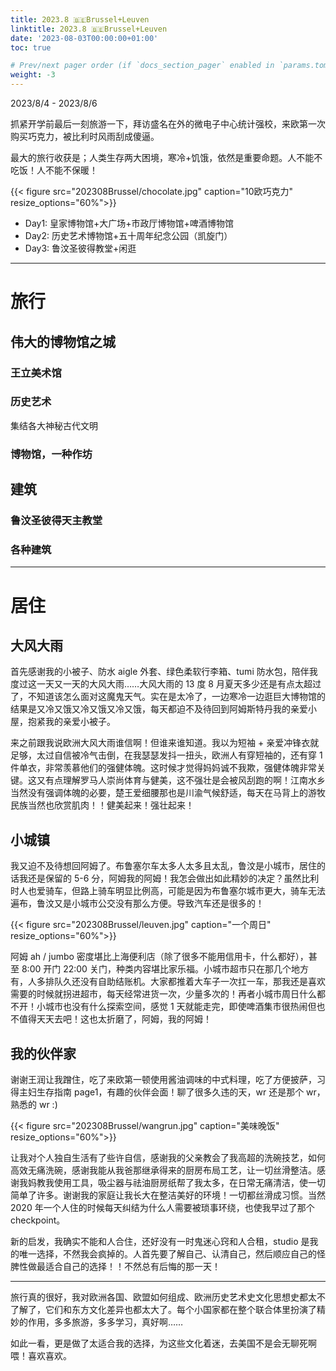 ```yaml
---
title: 2023.8 🇧🇪Brussel+Leuven
linktitle: 2023.8 🇧🇪Brussel+Leuven
date: '2023-08-03T00:00:00+01:00'
toc: true

# Prev/next pager order (if `docs_section_pager` enabled in `params.toml`)
weight: -3
---
```


2023/8/4 - 2023/8/6

抓紧开学前最后一刻旅游一下，拜访盛名在外的微电子中心统计强校，来欧第一次购买巧克力，被比利时风雨刮成傻逼。

最大的旅行收获是；人类生存两大困境，寒冷+饥饿，依然是重要命题。人不能不吃饭！人不能不保暖！

{{< figure src="202308Brussel/chocolate.jpg" caption="10欧巧克力" resize_options="60%">}}

* Day1: 皇家博物馆+大广场+市政厅博物馆+啤酒博物馆
* Day2: 历史艺术博物馆+五十周年纪念公园（凯旋门）
* Day3: 鲁汶圣彼得教堂+闲逛

---

# 旅行

## 伟大的博物馆之城

### 王立美术馆

### 历史艺术

集结各大神秘古代文明

### 博物馆，一种作坊

## 建筑

### 鲁汶圣彼得天主教堂

### 各种建筑 

---

# 居住

## 大风大雨

首先感谢我的小被子、防水 aigle 外套、绿色柔软行李箱、tumi 防水包，陪伴我度过这一天又一天的大风大雨……大风大雨的 13 度 8 月夏天多少还是有点太超过了，不知道该怎么面对这魔鬼天气。实在是太冷了，一边寒冷一边逛巨大博物馆的结果是又冷又饿又冷又饿又冷又饿，每天都迫不及待回到阿姆斯特丹我的亲爱小屋，抱紧我的亲爱小被子。

来之前跟我说欧洲大风大雨谁信啊！但谁来谁知道。我以为短袖 + 亲爱冲锋衣就足够，太过自信被冷气击倒，在我瑟瑟发抖一扭头，欧洲人有穿短袖的，还有穿 1 件单衣，非常羡慕他们的强健体魄。这时候才觉得妈妈诚不我欺，强健体魄非常关键。这又有点理解罗马人崇尚体育与健美，这不强壮是会被风刮跑的啊！江南水乡当然没有强调体魄的必要，楚王爱细腰那也是川渝气候舒适，每天在马背上的游牧民族当然也欣赏肌肉！！健美起来！强壮起来！

## 小城镇

我又迫不及待想回阿姆了。布鲁塞尔车太多人太多且太乱，鲁汶是小城市，居住的话我还是保留的 5-6 分，阿姆我的阿姆！我怎会做出如此精妙的决定？虽然比利时人也爱骑车，但路上骑车明显比例高，可能是因为布鲁塞尔城市更大，骑车无法遍布，鲁汶又是小城市公交没有那么方便。导致汽车还是很多的！

{{< figure src="202308Brussel/leuven.jpg" caption="一个周日" resize_options="60%">}}

阿姆 ah / jumbo 密度堪比上海便利店（除了很多不能用信用卡，什么都好），甚至 8:00 开门 22:00 关门，种类内容堪比家乐福。小城市超市只在那几个地方有，人多排队久还没有自助结账机。大家都推着大车子一次扛一车，那我还是喜欢需要的时候就拐进超市，每天经常进货一次，少量多次的！再者小城市周日什么都不开！小城市也没有什么探索空间，感觉 1 天就能走完，即使啤酒集市很热闹但也不值得天天去吧！这也太折磨了，阿姆，我的阿姆！ 

## 我的伙伴家

谢谢王润让我蹭住，吃了来欧第一顿使用酱油调味的中式料理，吃了方便披萨，习得主妇生存指南 page1，有趣的伙伴会面！聊了很多久违的天，wr 还是那个 wr，熟悉的 wr :)

{{< figure src="202308Brussel/wangrun.jpg" caption="美味晚饭" resize_options="60%">}}

让我对个人独自生活有了些许自信，感谢我的父亲教会了我高超的洗碗技艺，如何高效无痛洗碗，感谢我能从我爸那继承得来的厨房布局工艺，让一切丝滑整洁。感谢我妈教我使用工具，吸尘器与祛油厨房纸帮了我太多，在日常无痛清洁，使一切简单了许多。谢谢我的家庭让我长大在整洁美好的环境！一切都丝滑成习惯。当然 2020 年一个人住的时候每天纠结为什么人需要被琐事环绕，也使我早过了那个 checkpoint。

新的启发，我确实不能和人合住，还好没有一时鬼迷心窍和人合租，studio 是我的唯一选择，不然我会疯掉的。人首先要了解自己、认清自己，然后顺应自己的怪脾性做最适合自己的选择！！不然总有后悔的那一天！

---

旅行真的很好，我对欧洲各国、欧盟如何组成、欧洲历史艺术史文化思想史都太不了解了，它们和东方文化差异也都太大了。每个小国家都在整个联合体里扮演了精妙的作用，多多旅游，多多学习，真好啊……

如此一看，更是做了太适合我的选择，为这些文化着迷，去美国不是会无聊死啊喂！喜欢喜欢。
